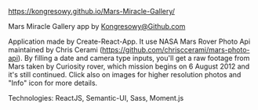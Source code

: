 https://kongresowy.github.io/Mars-Miracle-Gallery/

Mars Miracle Gallery app by Kongresowy@Github.com

Application made by Create-React-App. It use NASA Mars Rover Photo Api maintained by Chris Cerami (https://github.com/chrisccerami/mars-photo-api). By filling a date and camera type inputs, you'll get a raw footage from Mars taken by Curiosity rover, which mission begins on 6 August 2012 and it's still continued. Click also on images for higher resolution photos and "Info" icon for more details.

Technologies:
ReactJS, Semantic-UI, Sass, Moment.js